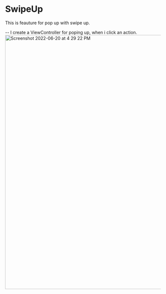 # SwipeUp

This is feauture for pop up with swipe up.

-- I create a ViewController for poping up, when i click an action.
<img width="823" alt="Screenshot 2022-06-20 at 4 29 22 PM" src="https://user-images.githubusercontent.com/49187517/174571510-bad2c9a2-396d-4dd8-a1fd-bad19518c452.png">

